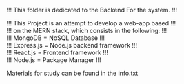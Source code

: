 !!!     This folder is dedicated to the Backend For the system.      !!!  
  
!!!     This Project is an attempt to develop a web-app based        !!!  
!!!     on the MERN stack, which consists in the following:          !!!  
!!!     MongoDB         =   NoSQL Database                           !!!  
!!!     Express.js      =   Node.js backend framework                !!!  
!!!     React.js        =   Frontend framework                       !!!  
!!!     Node.js         =   Package Manager                          !!!  

  
Materials for study can be found in the info.txt  